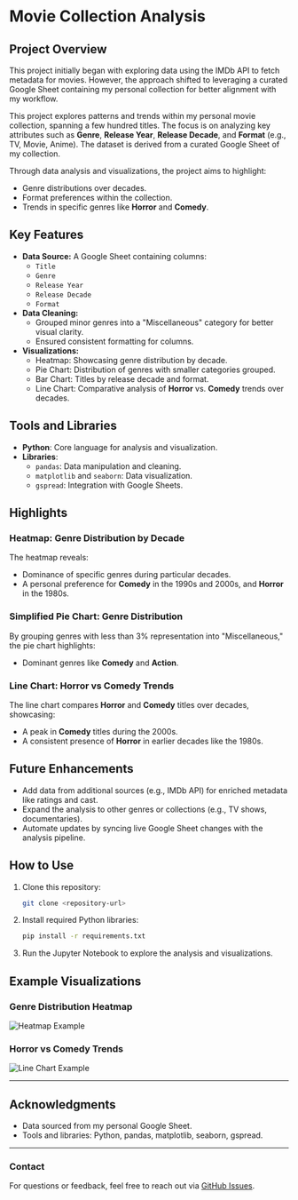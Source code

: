 # Movie Collection Analysis

## Project Overview
This project initially began with exploring data using the IMDb API to fetch metadata for movies. However, the approach shifted to leveraging a curated Google Sheet containing my personal collection for better alignment with my workflow.

This project explores patterns and trends within my personal movie collection, spanning a few hundred titles. The focus is on analyzing key attributes such as **Genre**, **Release Year**, **Release Decade**, and **Format** (e.g., TV, Movie, Anime). The dataset is derived from a curated Google Sheet of my collection.

Through data analysis and visualizations, the project aims to highlight:
- Genre distributions over decades.
- Format preferences within the collection.
- Trends in specific genres like **Horror** and **Comedy**.

## Key Features
- **Data Source:** A Google Sheet containing columns:
  - `Title`
  - `Genre`
  - `Release Year`
  - `Release Decade`
  - `Format`
- **Data Cleaning:**
  - Grouped minor genres into a "Miscellaneous" category for better visual clarity.
  - Ensured consistent formatting for columns.
- **Visualizations:**
  - Heatmap: Showcasing genre distribution by decade.
  - Pie Chart: Distribution of genres with smaller categories grouped.
  - Bar Chart: Titles by release decade and format.
  - Line Chart: Comparative analysis of **Horror** vs. **Comedy** trends over decades.

## Tools and Libraries
- **Python**: Core language for analysis and visualization.
- **Libraries**:
  - `pandas`: Data manipulation and cleaning.
  - `matplotlib` and `seaborn`: Data visualization.
  - `gspread`: Integration with Google Sheets.

## Highlights
### Heatmap: Genre Distribution by Decade
The heatmap reveals:
- Dominance of specific genres during particular decades.
- A personal preference for **Comedy** in the 1990s and 2000s, and **Horror** in the 1980s.

### Simplified Pie Chart: Genre Distribution
By grouping genres with less than 3% representation into "Miscellaneous," the pie chart highlights:
- Dominant genres like **Comedy** and **Action**.

### Line Chart: Horror vs Comedy Trends
The line chart compares **Horror** and **Comedy** titles over decades, showcasing:
- A peak in **Comedy** titles during the 2000s.
- A consistent presence of **Horror** in earlier decades like the 1980s.

## Future Enhancements
- Add data from additional sources (e.g., IMDb API) for enriched metadata like ratings and cast.
- Expand the analysis to other genres or collections (e.g., TV shows, documentaries).
- Automate updates by syncing live Google Sheet changes with the analysis pipeline.

## How to Use
1. Clone this repository:
   ```bash
   git clone <repository-url>
   ```
2. Install required Python libraries:
   ```bash
   pip install -r requirements.txt
   ```
3. Run the Jupyter Notebook to explore the analysis and visualizations.

## Example Visualizations
### Genre Distribution Heatmap
![Heatmap Example](path/to/heatmap.png)

### Horror vs Comedy Trends
![Line Chart Example](path/to/line_chart.png)

---

## Acknowledgments
- Data sourced from my personal Google Sheet.
- Tools and libraries: Python, pandas, matplotlib, seaborn, gspread.

---

### Contact
For questions or feedback, feel free to reach out via [GitHub Issues](https://github.com/username/repository/issues).
